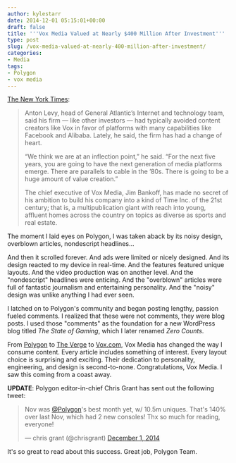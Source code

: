 ```yaml
---
author: kylestarr
date: 2014-12-01 05:15:01+00:00
draft: false
title: '''Vox Media Valued at Nearly $400 Million After Investment'''
type: post
slug: /vox-media-valued-at-nearly-400-million-after-investment/
categories:
- Media
tags:
- Polygon
- vox media
---
```


[The New York Times](http://nytimes.com/2014/12/01/business/media/vox-media-valued-at-nearly-400-million-after-investment.html):

> Anton Levy, head of General Atlantic’s Internet and technology team, said his firm — like other investors — had typically avoided content creators like Vox in favor of platforms with many capabilities like Facebook and Alibaba. Lately, he said, the firm has had a change of heart.
>
> “We think we are at an inflection point,” he said. “For the next five years, you are going to have the next generation of media platforms emerge. There are parallels to cable in the ’80s. There is going to be a huge amount of value creation.”
>
> The chief executive of Vox Media, Jim Bankoff, has made no secret of his ambition to build his company into a kind of Time Inc. of the 21st century; that is, a multipublication giant with reach into young, affluent homes across the country on topics as diverse as sports and real estate.

The moment I laid eyes on Polygon, I was taken aback by its noisy design, overblown articles, nondescript headlines...

And then it scrolled forever. And ads were limited or nicely designed. And its design reacted to my device in real-time. And the features featured unique layouts. And the video production was on another level. And the "nondescript" headlines were enticing. And the "overblown" articles were full of fantastic journalism and entertaining personality. And the "noisy" design was unlike anything I had ever seen.

I latched on to Polygon's community and began posting lengthy, passion fueled comments. I realized that these were not comments, they were blog posts. I used those "comments" as the foundation for a new WordPress blog titled _The State of Gaming_, which I later renamed _Zero Counts_.

From [Polygon](http://www.polygon.com) to [The Verge](http://www.theverge.com) to [Vox.com](http://www.vox.com), Vox Media has changed the way I consume content. Every article includes something of interest. Every layout choice is surprising and exciting. Their dedication to personality, engineering, and design is second-to-none. Congratulations, Vox Media. I saw this coming from a coast away.

**UPDATE**: Polygon editor-in-chief Chris Grant has sent out the following tweet:

> Nov was [@Polygon](https://twitter.com/Polygon)'s best month yet, w/ 10.5m uniques. That's 140% over last Nov, which had 2 new consoles! Thx so much for reading, everyone!
>
> — chris grant (@chrisgrant) [December 1, 2014](https://twitter.com/chrisgrant/status/539519968791257089)

It's so great to read about this success. Great job, Polygon Team.
